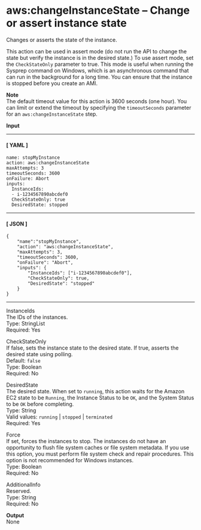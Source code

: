 # aws:changeInstanceState – Change or assert instance state<a name="automation-action-changestate"></a>

Changes or asserts the state of the instance\.

This action can be used in assert mode \(do not run the API to change the state but verify the instance is in the desired state\.\) To use assert mode, set the `CheckStateOnly` parameter to true\. This mode is useful when running the Sysprep command on Windows, which is an asynchronous command that can run in the background for a long time\. You can ensure that the instance is stopped before you create an AMI\.

**Note**  
The default timeout value for this action is 3600 seconds \(one hour\)\. You can limit or extend the timeout by specifying the `timeoutSeconds` parameter for an `aws:changeInstanceState` step\.

**Input**

------
#### [ YAML ]

```
name: stopMyInstance
action: aws:changeInstanceState
maxAttempts: 3
timeoutSeconds: 3600
onFailure: Abort
inputs:
  InstanceIds:
  - i-1234567890abcdef0
  CheckStateOnly: true
  DesiredState: stopped
```

------
#### [ JSON ]

```
{
    "name":"stopMyInstance",
    "action": "aws:changeInstanceState",
    "maxAttempts": 3,
    "timeoutSeconds": 3600,
    "onFailure": "Abort",
    "inputs": {
        "InstanceIds": ["i-1234567890abcdef0"],
        "CheckStateOnly": true,
        "DesiredState": "stopped"
    }
}
```

------

InstanceIds  
The IDs of the instances\.  
Type: StringList  
Required: Yes

CheckStateOnly  
If false, sets the instance state to the desired state\. If true, asserts the desired state using polling\.  
Default: `false`  
Type: Boolean  
Required: No

DesiredState  
The desired state\. When set to `running`, this action waits for the Amazon EC2 state to be `Running`, the Instance Status to be `OK`, and the System Status to be `OK` before completing\.  
Type: String  
Valid values: `running` \| `stopped` \| `terminated`  
Required: Yes

Force  
If set, forces the instances to stop\. The instances do not have an opportunity to flush file system caches or file system metadata\. If you use this option, you must perform file system check and repair procedures\. This option is not recommended for Windows instances\.  
Type: Boolean  
Required: No

AdditionalInfo  
Reserved\.  
Type: String  
Required: No

**Output**  
None
